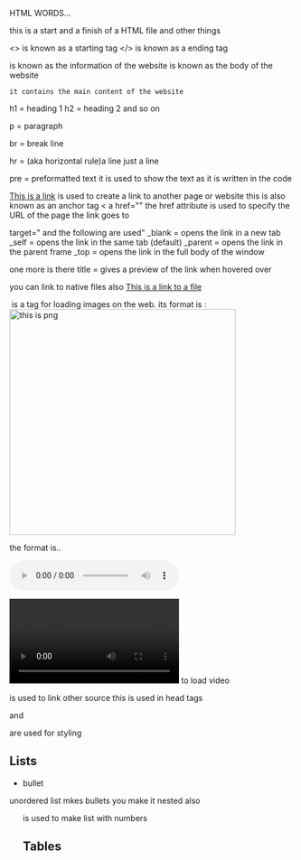 HTML WORDS...

<html>
this is a start and a finish of a HTML file and other things
</html>

<> is known as a starting tag
</> is known as a ending tag

<head>
    is known as the information of the website
</head>

<body>
    is known as the body of the website

    it contains the main content of the website
</body>

h1 = heading 1
h2 = heading 2
and so on

p = paragraph

br = break line 

hr = (aka horizontal rule)a line just a line

pre = preformatted text
    it is used to show the text as it is written in the code

<!--    THis is a comment -->

<a href="https://example.com">This is a link</a>
    is used to create a link to another page or website
    this is also known as an anchor tag
< a href="" the href attribute is used to specify the URL of the page the link goes to

target=" and the following are used"
    _blank = opens the link in a new tab
    _self = opens the link in the same tab (default)
    _parent = opens the link in the parent frame
    _top = opens the link in the full body of the window

one more is there
title = gives a preview of the link when hovered over

you can link to native files also 
    <a href="file.html">This is a link to a file</a>
    
<img> is a tag for loading images on the web.
its format is :
<img src="photo.png"
alt="this is png"
hight="200"
width="400">

<audio> is used for loading audio in the site

the format is..

<audio scr="song.mp3"
controls>
<source scr="the source"> this is used to have multiple source

<video src=""></video> to load video
<link rel="this is the relation" href=""> is used to link other source 
this is used in head tags

<span> and <div> are used for styling

## Lists
<ul>
    <li>bullet</li>
</ul>
 unordered list mkes bullets
 you make it nested also

<ol> is used to make list with numbers


## Tables

<table> 
    <tr> 
    </tr>
</table>